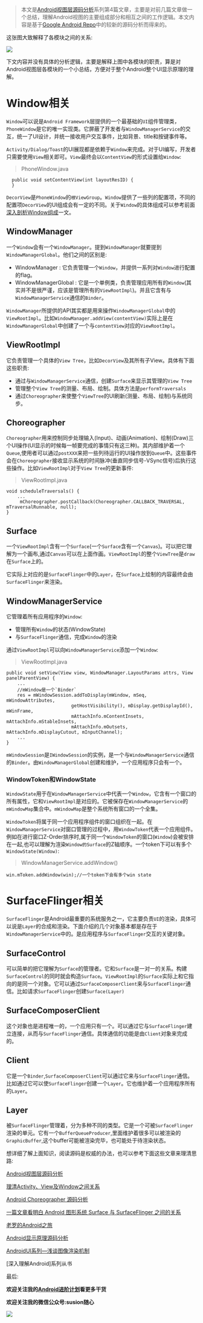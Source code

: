 
>本文是[Android视图层源码分析](https://github.com/SusionSuc/AdvancedAndroid/blob/master/AndroidFramework%E6%BA%90%E7%A0%81%E5%88%86%E6%9E%90/Android%E8%A7%86%E5%9B%BE%E5%B1%82%E6%BA%90%E7%A0%81%E5%88%86%E6%9E%90/README.md)系列第4篇文章，主要是对前几篇文章做一个总结，理解Android视图的主要组成部分和相互之间的工作逻辑。本文内容是基于[Google Android Repo](https://android.googlesource.com/)中的较新的源码分析而得来的。

这张图大致解释了各模块之间的关系:

![](picture/Android视图层主要工作原理图.png)

下文内容并没有具体的分析逻辑，主要是解释上图中各模块的职责，算是对Android视图层各模块的一个小总结，方便对于整个Android整个UI显示原理的理解。

# Window相关

`Window`可以说是`Android Framework`层提供的一个最基础的`UI`组件管理类，`PhoneWindow`是它的唯一实现类。它屏蔽了开发者与`WindowManagerService`的交互，统一了UI设计，并统一接收用户交互事件，比如背景、title和按键事件等。

`Activity/Dialog/Toast`的UI展现都是依赖于`Window`来完成。对于UI编写，开发者只需要使用`View`相关即可。`View`最终会以`ContentView`的形式设置给`Window`:

>PhoneWindow.java
```
  public void setContentView(int layoutResID) {
  }
```

`DecorView`是`PhoneWindow`的`根ViewGroup`。`Window`提供了一些列的配置项，不同的配置项`DecorView`的UI组成会有一定的不同。关于`Window`的具体组成可以参考前面[深入剖析Window组成](深入剖析Window组成.md)一文。

## WindowManager

一个`Window`会有一个`WindowManager`。提到`WindowManager`就要提到`WindowManagerGlobal`。他们之间的区别是:

- WindowManager : 它负责管理一个`Window`，并提供一系列对`Window`进行配置的flag。
- WindowManagerGlobal : 它是一个单例类，负责管理应用所有的`Window`(其实并不是很严谨，应该是管理所有的`ViewRootImpl`)。并且它含有与`WindowManagerService`通信的`Binder`。

`WindowManager`所提供的API其实都是用来操作`WindowManagerGlobal`中的`ViewRootImpl`。比如`WindowManager.addView(contentView)`实际上是在`WindowManagerGlobal`中创建了一个与`contentView`对应的`ViewRootImpl`。

## ViewRootImpl

它负责管理一个具体的`View Tree`，比如`DecorView`及其所有子View。具体有下面这些职责:

- 通过与`WindowManagerService`通信，创建`Surface`来显示其管理的`View Tree`
- 管理整个`View Tree`的测量、布局、绘制。具体方法是`performTraversals`
- 通过`Choreographer`来使整个`ViewTree`的UI刷新(测量、布局、绘制)与系统同步。

## Choreographer

`Choreographer`用来控制同步处理输入(Input)、动画(Animation)、绘制(Draw)三个UI操作(UI显示的时候每一帧要完成的事情只有这三种)。其内部维护着一个`Queue`,使用者可以通过`postXXX`来把一些列待运行的UI操作放到`Queue`中。这些事件会在`Choreographer`接收显示系统的时间脉冲(垂直同步信号-VSync信号)后执行这些操作。比如`ViewRootImpl`对于`View Tree`的更新事件:

>ViewRootImpl.java
```
void scheduleTraversals() {
    ...
     mChoreographer.postCallback(Choreographer.CALLBACK_TRAVERSAL, mTraversalRunnable, null);
}
```

## Surface

一个`ViewRootImpl`含有一个`Surface`(一个`Surface`含有一个`Canvas`)。可以把它理解为一个画布,通过`Canvas`可以在上面作画。`ViewRootImpl`的整个`ViewTree`是`draw`在`Surface`上的。

它实际上对应的是`SurfaceFlinger`中的`Layer`，在`Surface`上绘制的内容最终会由`SurfaceFlinger`来渲染。

## WindowManagerService

它管理着所有应用程序的`Window`:

- 管理所有`Window`的状态(WindowState)
- 与`SurfaceFlinger`通信，完成`Window`的渲染

通过`ViewRootImpl`可以向`WindowManagerService`添加一个`Window`:

>ViewRootImpl.java
```
public void setView(View view, WindowManager.LayoutParams attrs, View panelParentView) {
    ...
    //mWindow是一个`Binder`
    res = mWindowSession.addToDisplay(mWindow, mSeq, mWindowAttributes,
                        getHostVisibility(), mDisplay.getDisplayId(), mWinFrame,
                        mAttachInfo.mContentInsets, mAttachInfo.mStableInsets,
                        mAttachInfo.mOutsets, mAttachInfo.mDisplayCutout, mInputChannel);
    ...
}
```

`mWindowSession`是`IWindowSession`的实例，是一个与`WindowManagerService`通信的`Binder`。由`WindowManagerGlobal`创建和维护，一个应用程序只会有一个。

### WindowToken和WindowState

`WindowState`用于在`WindowManagerService`中代表一个`Window`，它含有一个窗口的所有属性，它和`ViewRootImpl`是对应的。它被保存在`WindowManagerService`的`mWindowMap`集合中。`mWindowMap`是整个系统所有窗口的一个全集。

`WindowToken`将属于同一个应用程序组件的窗口组织在一起。在`WindowManagerService`对窗口管理的过程中，用`WindowToken`代表一个应用组件。例如在进行窗口Z-Order排序时,属于同一个`WindowToken`的窗口(`Window`)会被安排在一起,也可以理解为渲染`Window的Surface`的Z轴顺序。一个token下可以有多个`WindowState(Window)`:

>WindowManagerService.addWindow()
```
win.mToken.addWindow(win);//一个token下会有多个win state
```

# SurfaceFlinger相关

`SurfaceFlinger`是Android最重要的系统服务之一，它主要负责`UI`的渲染，具体可以说是`Layer`的合成和渲染。下面介绍的几个对象基本都是存在于`WindowManagerService`中的。是应用程序与`SurfaceFlinger`交互的关键对象。

## SurfaceControl

可以简单的把它理解为`Surface`的管理者。它和`Surface`是一对一的关系。构建`SurfaceControl`的同时就会构造`Surface`。`ViewRootImpl`的`Surface`实际上和它指向的是同一个对象。它可以通过`SurfaceComposerClient`来与`SurfaceFlinger`通信。比如请求`SurfaceFlinger`创建`Surface(Layer)`

## SurfaceComposerClient

这个对象也是进程唯一的，一个应用只有一个。可以通过它与`SurfaceFlinger`建立连接，从而与`SurfaceFlinger`通信。具体通信的功能是由`Client`对象来完成的。

## Client

它是一个`Binder`,`SurfaceComposerClient`可以通过它来与`SurfaceFlinger`通信。比如通过它可以使`SurfaceFlinger`创建一个`Layer`。它也维护着一个应用程序所有的`Layer`。

## Layer

被`SurfaceFlinger`管理着，分为多种不同的类型。它是一个可被`SurfaceFlinger`渲染的单元。它有一个`BufferQueueProducer`,里面维护着很多可以被渲染的`GraphicBuffer`,这个buffer可能被渲染完毕，也可能处于待渲染状态。


想详细了解上面知识，阅读源码是权威的办法，也可以参考下面这些文章来理清思路:

[Android视图层源码分析](README.md)

[理清Activity、View及Window之间关系](https://blog.csdn.net/huachao1001/article/details/51866287)

[Android Choreographer 源码分析](https://www.jianshu.com/p/996bca12eb1d)

[一篇文章看明白 Android 图形系统 Surface 与 SurfaceFlinger 之间的关系](https://blog.csdn.net/freekiteyu/article/details/79483406)

[老罗的Android之旅](https://www.kancloud.cn/alex_wsc/androids/473757)

[Android显示原理源码分析](https://blog.csdn.net/Awenyini/article/details/79450770)

[AndroidUI系列—浅谈图像渲染机制](https://www.jianshu.com/p/1998182670fb)

[深入理解Android]系列从书


最后:

**欢迎关注我的[Android进阶计划](https://github.com/SusionSuc/AdvancedAndroid)看更多干货**

**欢迎关注我的微信公众号:susion随心**

![](../../picture/微信公众号.jpeg)


